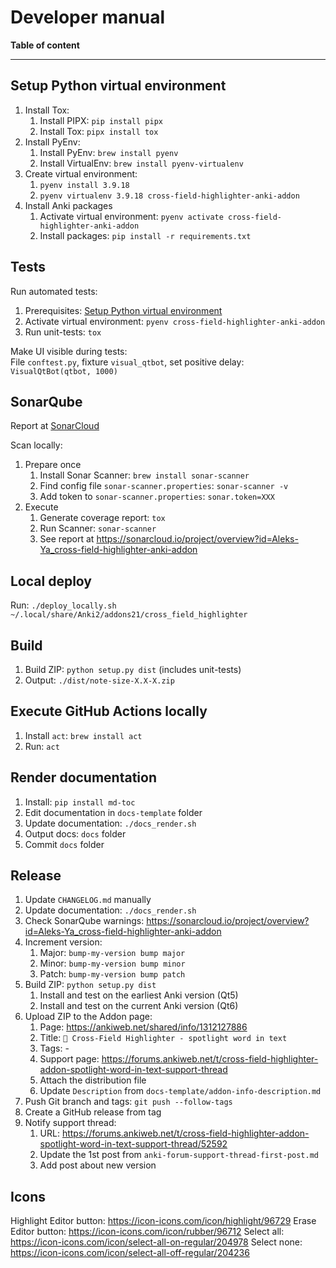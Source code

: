 # Developer manual

**Table of content**

<!--TOC-->

---

## Setup Python virtual environment

1. Install Tox:
    1. Install PIPX: `pip install pipx`
    2. Install Tox: `pipx install tox`
2. Install PyEnv:
    1. Install PyEnv: `brew install pyenv`
    2. Install VirtualEnv: `brew install pyenv-virtualenv`
3. Create virtual environment:
    1. `pyenv install 3.9.18`
    2. `pyenv virtualenv 3.9.18 cross-field-highlighter-anki-addon`
4. Install Anki packages
    1. Activate virtual environment: `pyenv activate cross-field-highlighter-anki-addon`
    2. Install packages: `pip install -r requirements.txt`

## Tests

Run automated tests:

1. Prerequisites: [Setup Python virtual environment](#setup-python-virtual-environment)
2. Activate virtual environment: `pyenv cross-field-highlighter-anki-addon`
3. Run unit-tests: `tox`

Make UI visible during tests:  
File `conftest.py`, fixture `visual_qtbot`, set positive delay: `VisualQtBot(qtbot, 1000)`

## SonarQube

Report at [SonarCloud](https://sonarcloud.io/project/overview?id=Aleks-Ya_cross-field-highlighter-anki-addon)

Scan locally:

1. Prepare once
    1. Install Sonar Scanner: `brew install sonar-scanner`
    2. Find config file `sonar-scanner.properties`: `sonar-scanner -v`
    3. Add token to `sonar-scanner.properties`: `sonar.token=XXX`
2. Execute
    1. Generate coverage report: `tox`
    2. Run Scanner: `sonar-scanner`
    3. See report at https://sonarcloud.io/project/overview?id=Aleks-Ya_cross-field-highlighter-anki-addon

## Local deploy

Run: `./deploy_locally.sh ~/.local/share/Anki2/addons21/cross_field_highlighter`

## Build

1. Build ZIP: `python setup.py dist` (includes unit-tests)
2. Output: `./dist/note-size-X.X-X.zip`

## Execute GitHub Actions locally

1. Install `act`: `brew install act`
2. Run: `act`

## Render documentation

1. Install: `pip install md-toc`
2. Edit documentation in `docs-template` folder
3. Update documentation: `./docs_render.sh`
4. Output docs: `docs` folder
5. Commit `docs` folder

## Release

1. Update `CHANGELOG.md` manually
2. Update documentation: `./docs_render.sh`
3. Check SonarQube warnings: https://sonarcloud.io/project/overview?id=Aleks-Ya_cross-field-highlighter-anki-addon
4. Increment version:
    1. Major: `bump-my-version bump major`
    2. Minor: `bump-my-version bump minor`
    3. Patch: `bump-my-version bump patch`
5. Build ZIP: `python setup.py dist`
    1. Install and test on the earliest Anki version (Qt5)
    2. Install and test on the current Anki version (Qt6)
6. Upload ZIP to the Addon page:
    1. Page: https://ankiweb.net/shared/info/1312127886
    2. Title: `🎨 Cross-Field Highlighter - spotlight word in text`
    3. Tags: -
    4. Support page: https://forums.ankiweb.net/t/cross-field-highlighter-addon-spotlight-word-in-text-support-thread
    5. Attach the distribution file
    6. Update `Description` from `docs-template/addon-info-description.md`
7. Push Git branch and tags: `git push --follow-tags`
8. Create a GitHub release from tag
9. Notify support thread:
    1. URL: https://forums.ankiweb.net/t/cross-field-highlighter-addon-spotlight-word-in-text-support-thread/52592
    2. Update the 1st post from `anki-forum-support-thread-first-post.md`
    3. Add post about new version

## Icons

Highlight Editor button: https://icon-icons.com/icon/highlight/96729
Erase Editor button: https://icon-icons.com/icon/rubber/96712
Select all: https://icon-icons.com/icon/select-all-on-regular/204978
Select none: https://icon-icons.com/icon/select-all-off-regular/204236
